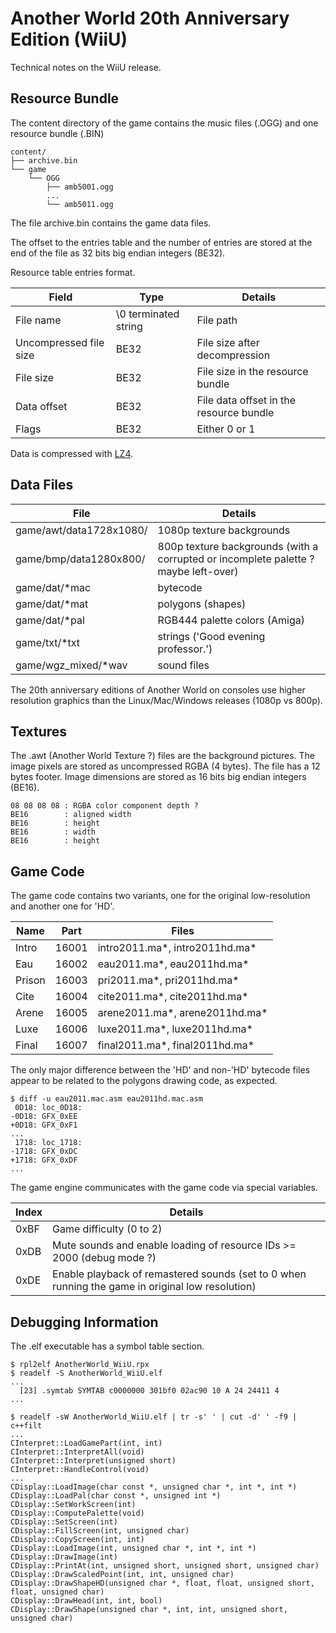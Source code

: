 
# Another World 20th Anniversary Edition (WiiU)

Technical notes on the WiiU release.

## Resource Bundle

The content directory of the game contains the music files (.OGG) and one resource bundle (.BIN)

```
content/
├── archive.bin
└── game
    └── OGG
        ├── amb5001.ogg
        ...
        └── amb5011.ogg
```

The file archive.bin contains the game data files.

The offset to the entries table and the number of entries are stored at the end of the file as 32 bits
big endian integers (BE32).

Resource table entries format.

Field | Type | Details
----- | ---- | -------
File name              | \0 terminated string | File path
Uncompressed file size | BE32 | File size after decompression
File size              | BE32 | File size in the resource bundle
Data offset            | BE32 | File data offset in the resource bundle
Flags                  | BE32 | Either 0 or 1

Data is compressed with [LZ4](https://github/lz4/lz4).

## Data Files

File  | Details
----- | -------
game/awt/data1728x1080/ | 1080p texture backgrounds
game/bmp/data1280x800/  | 800p texture backgrounds (with a corrupted or incomplete palette ? maybe left-over)
game/dat/*mac           | bytecode
game/dat/*mat           | polygons (shapes)
game/dat/*pal           | RGB444 palette colors (Amiga)
game/txt/*txt           | strings ('Good evening professor.')
game/wgz_mixed/*wav     | sound files

The 20th anniversary editions of Another World on consoles use higher resolution graphics than
the Linux/Mac/Windows releases (1080p vs 800p).

## Textures

The .awt (Another World Texture ?) files are the background pictures.
The image pixels are stored as uncompressed RGBA (4 bytes). The file has a 12 bytes footer.
Image dimensions are stored as 16 bits big endian integers (BE16).

```
08 08 08 08 : RGBA color component depth ?
BE16        : aligned width
BE16        : height
BE16        : width
BE16        : height
```

## Game Code

The game code contains two variants, one for the original low-resolution and another one for 'HD'.

Name   | Part  | Files
------ | ----- | -----
Intro  | 16001 | intro2011.ma\*, intro2011hd.ma\*
Eau    | 16002 | eau2011.ma\*, eau2011hd.ma\*
Prison | 16003 | pri2011.ma\*, pri2011hd.ma\*
Cite   | 16004 | cite2011.ma\*, cite2011hd.ma\*
Arene  | 16005 | arene2011.ma\*, arene2011hd.ma\*
Luxe   | 16006 | luxe2011.ma\*, luxe2011hd.ma\*
Final  | 16007 | final2011.ma\*, final2011hd.ma\*

The only major difference between the 'HD' and non-'HD' bytecode files appear to be related to
the polygons drawing code, as expected.

```
$ diff -u eau2011.mac.asm eau2011hd.mac.asm
 0D18: loc_0D18:
-0D18: GFX_0xEE
+0D18: GFX_0xF1
...
 1718: loc_1718:
-1718: GFX_0xDC
+1718: GFX_0xDF
...
```

The game engine communicates with the game code via special variables.

Index | Details
----- | -------
0xBF  | Game difficulty (0 to 2)
0xDB  | Mute sounds and enable loading of resource IDs >= 2000 (debug mode ?)
0xDE  | Enable playback of remastered sounds (set to 0 when running the game in original low resolution)


## Debugging Information

The .elf executable has a symbol table section.

```
$ rpl2elf AnotherWorld_WiiU.rpx
$ readelf -S AnotherWorld_WiiU.elf
...
  [23] .symtab SYMTAB c0000000 301bf0 02ac90 10 A 24 24411 4
...

$ readelf -sW AnotherWorld_WiiU.elf | tr -s' ' | cut -d' ' -f9 | c++filt
...
CInterpret::LoadGamePart(int, int)
CInterpret::InterpretAll(void)
CInterpret::Interpret(unsigned short)
CInterpret::HandleControl(void)
...
CDisplay::LoadImage(char const *, unsigned char *, int *, int *)
CDisplay::LoadPal(char const *, unsigned int *)
CDisplay::SetWorkScreen(int)
CDisplay::ComputePalette(void)
CDisplay::SetScreen(int)
CDisplay::FillScreen(int, unsigned char)
CDisplay::CopyScreen(int, int)
CDisplay::LoadImage(int, unsigned char *, int *, int *)
CDisplay::DrawImage(int)
CDisplay::PrintAt(int, unsigned short, unsigned short, unsigned char)
CDisplay::DrawScaledPoint(int, int, unsigned char)
CDisplay::DrawShapeHD(unsigned char *, float, float, unsigned short, float, unsigned char)
CDisplay::DrawHead(int, int, bool)
CDisplay::DrawShape(unsigned char *, int, int, unsigned short, unsigned char)
```
